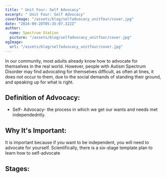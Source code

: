```yaml
---
title: " Unit Four: Self Advocacy"
excerpt: " Unit Four: Self Advocacy"
coverImage: "/assets/blog/selfadvocacy_unitfour/cover.jpg"
date: "2024-09-28T05:35:07.322Z"
author:
  name: Spectrum Station
  picture: "/assets/blog/selfadvocacy_unitfour/cover.jpg"
ogImage:
  url: "/assets/blog/selfadvocacy_unitfour/cover.jpg"
---
```

In our community, most adults already know how to advocate for themselves in the real world. However, people with Autism Spectrum Disorder may find advocating for themselves difficult, as often at tines, it does not occur to them, due to the social demands of standing their ground, and speaking up for what is right. 
## Definition of Advocacy:
- Self- Advocacy- the process in which we get our wants and needs met independedntly.
## Why It's Important:
It is important because if you want to be independent, you will need to advocate for yourself. 
Scientifically, there is a six-stage template plan to  learn how to self-advocate
## Stages:
